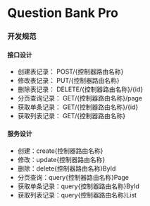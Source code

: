 # Question Bank Pro

### 开发规范
#### 接口设计
- 创建表记录： POST/{控制器路由名称}
- 修改表记录： PUT/{控制器路由名称}
- 删除表记录： DELETE/{控制器路由名称}/{id}
- 分页查询记录： GET/{控制器路由名称}/page
- 获取单条记录： GET/{控制器路由名称}/{id}
- 获取列表记录： GET/{控制器路由名称}

#### 服务设计
- 创建：create{控制器路由名称}
- 修改：update{控制器路由名称}
- 删除：delete{控制器路由名称}ById
- 分页查询：query{控制器路由名称}Page
- 获取单条记录：query{控制器路由名称}ById
- 获取列表记录：query{控制器路由名称}List
